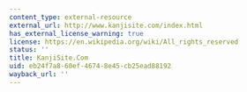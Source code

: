 ```yaml
---
content_type: external-resource
external_url: http://www.kanjisite.com/index.html
has_external_license_warning: true
license: https://en.wikipedia.org/wiki/All_rights_reserved
status: ''
title: KanjiSite.Com
uid: eb24f7a8-60ef-4674-8e45-cb25ead88192
wayback_url: ''
---
```

